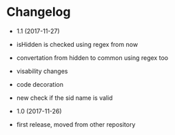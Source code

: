 Changelog
=========
* 1.1 (2017-11-27)
 * isHidden is checked using regex from now
 * convertation from hidden to common using regex too
 * visability changes
 * code decoration
 * new check if the sid name is valid

* 1.0 (2017-11-26)
 * first release, moved from other repository